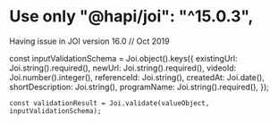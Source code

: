 # Use only "@hapi/joi": "^15.0.3",

Having issue in JOI version 16.0 // Oct 2019

const inputValidationSchema = Joi.object().keys({
existingUrl: Joi.string().required(),
newUrl: Joi.string().required(),
videoId: Joi.number().integer(),
referenceId: Joi.string(),
createdAt: Joi.date(),
shortDescription: Joi.string(),
programName: Joi.string().required(),
});

    const validationResult = Joi.validate(valueObject, inputValidationSchema);
